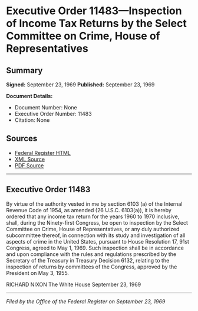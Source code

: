 # Executive Order 11483—Inspection of Income Tax Returns by the Select Committee on Crime, House of Representatives

## Summary

**Signed:** September 23, 1969
**Published:** September 23, 1969

**Document Details:**
- Document Number: None
- Executive Order Number: 11483
- Citation: None

## Sources
- [Federal Register HTML](https://www.presidency.ucsb.edu/documents/executive-order-11483-inspection-income-tax-returns-the-select-committee-crime-house)
- [XML Source](None)
- [PDF Source](None)

---

## Executive Order 11483

By virtue of the authority vested in me by section 6103 (a) of the Internal Revenue Code of 1954, as amended (26 U.S.C. 6103(a)), it is hereby ordered that any income tax return for the years 1960 to 1970 inclusive, shall, during the Ninety-first Congress, be open to inspection by the Select Committee on Crime, House of Representatives, or any duly authorized subcommittee thereof, in connection with its study and investigation of all aspects of crime in the United States, pursuant to House Resolution 17, 91st Congress, agreed to May 1, 1969. Such inspection shall be in accordance and upon compliance with the rules and regulations prescribed by the Secretary of the Treasury in Treasury Decision 6132, relating to the inspection of returns by committees of the Congress, approved by the President on May 3, 1955.

RICHARD NIXON
The White House
September 23, 1969

---

*Filed by the Office of the Federal Register on September 23, 1969*
